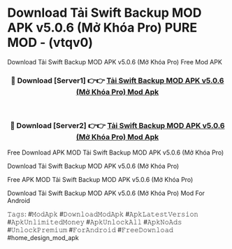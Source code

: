 # Download Tải Swift Backup MOD APK v5.0.6 (Mở Khóa Pro) PURE MOD - (vtqv0)
Download Tải Swift Backup MOD APK v5.0.6 (Mở Khóa Pro) Free Mod APK

<div align="center">
<h3>🔴 Download [Server1] 👉👉 <a href="https://apk-comot.site?title=Tải_Swift_Backup_MOD_APK_v5.0.6_(Mở_Khóa_Pro)">Tải Swift Backup MOD APK v5.0.6 (Mở Khóa Pro) Mod Apk</a></h3><br>

<h3>🔴 Download [Server2] 👉👉 <a href="https://apk-comot.site?title=Tải_Swift_Backup_MOD_APK_v5.0.6_(Mở_Khóa_Pro)">Tải Swift Backup MOD APK v5.0.6 (Mở Khóa Pro) Mod Apk</a></h3>
</div>


Free Download APK MOD Tải Swift Backup MOD APK v5.0.6 (Mở Khóa Pro)

Download Tải Swift Backup MOD APK v5.0.6 (Mở Khóa Pro) 

Free APK MOD Tải Swift Backup MOD APK v5.0.6 (Mở Khóa Pro) 

Download Tải Swift Backup MOD APK v5.0.6 (Mở Khóa Pro) Mod For Android

𝚃𝚊𝚐𝚜: #𝙼𝚘𝚍𝙰𝚙𝚔 #𝙳𝚘𝚠𝚗𝚕𝚘𝚊𝚍𝙼𝚘𝚍𝙰𝚙𝚔 #𝙰𝚙𝚔𝙻𝚊𝚝𝚎𝚜𝚝𝚅𝚎𝚛𝚜𝚒𝚘𝚗 #𝙰𝚙𝚔𝚄𝚗𝚕𝚒𝚖𝚒𝚝𝚎𝚍𝙼𝚘𝚗𝚎𝚢 #𝙰𝚙𝚔𝚄𝚗𝚕𝚘𝚌𝚔𝙰𝚕𝚕 #𝙰𝚙𝚔𝙽𝚘𝙰𝚍𝚜 #𝚄𝚗𝚕𝚘𝚌𝚔𝙿𝚛𝚎𝚖𝚒𝚞𝚖 #𝙵𝚘𝚛𝙰𝚗𝚍𝚛𝚘𝚒𝚍 #𝙵𝚛𝚎𝚎𝙳𝚘𝚠𝚗𝚕𝚘𝚊𝚍 #home_design_mod_apk
